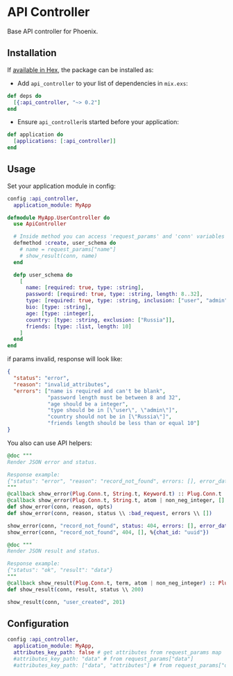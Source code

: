 # API Controller

Base API controller for Phoenix.

## Installation

If [available in Hex](https://hex.pm/docs/publish), the package can be installed as:

* Add `api_controller` to your list of dependencies in `mix.exs`:

```elixir
def deps do
  [{:api_controller, "~> 0.2"]
end
```

* Ensure `api_controller`is started before your application:

```elixir
def application do
  [applications: [:api_controller]]
end
```

## Usage

Set your application module in config:

```elixir
config :api_controller,
  application_module: MyApp
```

```elixir
defmodule MyApp.UserController do
  use ApiController

  # Inside method you can access 'request_params' and 'conn' variables
  defmethod :create, user_schema do
    # name = request_params["name"]
    # show_result(conn, name)
  end

  defp user_schema do
    [
      name: [required: true, type: :string],
      password: [required: true, type: :string, length: 8..32],
      type: [required: true, type: :string, inclusion: ["user", "admin"]],
      bio: [type: :string],
      age: [type: :integer],
      country: [type: :string, exclusion: ["Russia"]],
      friends: [type: :list, length: 10]
    ]
  end
end
```

if params invalid, response will look like:

```json
{
  "status": "error",
  "reason": "invalid_attributes",
  "errors": ["name is required and can't be blank",
             "password length must be between 8 and 32",
             "age should be a integer",
             "type should be in [\"user\", \"admin\"]",
             "country should not be in [\"Russia\"]",
             "friends length should be less than or equal 10"]
}
```

You also can use API helpers:

```elixir
@doc """
Render JSON error and status.

Response example:
{"status": "error", "reason": "record_not_found", errors: [], error_data: %{}}
"""
@callback show_error(Plug.Conn.t, String.t, Keyword.t) :: Plug.Conn.t
@callback show_error(Plug.Conn.t, String.t, atom | non_neg_integer, [] | [String.t], %{} | map) :: Plug.Conn.t
def show_error(conn, reason, opts)
def show_error(conn, reason, status \\ :bad_request, errors \\ [])

show_error(conn, "record_not_found", status: 404, errors: [], error_data: %{chat_id: "uuid"})
show_error(conn, "record_not_found", 404, [], %{chat_id: "uuid"})
```

```elixir
@doc """
Render JSON result and status.

Response example:
{"status": "ok", "result": "data"}
"""
@callback show_result(Plug.Conn.t, term, atom | non_neg_integer) :: Plug.Conn.t
def show_result(conn, result, status \\ 200)

show_result(conn, "user_created", 201)
```

## Configuration

```elixir
config :api_controller,
  application_module: MyApp,
  attributes_key_path: false # get attributes from request_params map
  #attributes_key_path: "data" # from request_params["data"]
  #attributes_key_path: ["data", "attributes"] # from request_params["data"]["attributes"]
```
